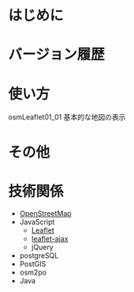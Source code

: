 # はじめに


# バージョン履歴

# 使い方
osmLeaflet01_01
基本的な地図の表示

# その他

# 技術関係
* [OpenStreetMap](http://www.openstreetmap.org/#map=13/34.9640/135.7850)
* JavaScript
    * [Leaflet](http://leafletjs.com/)
    * [leaflet-ajax](https://github.com/calvinmetcalf/leaflet-ajax)
    * jQuery
* postgreSQL
* PostGIS
* osm2po
* Java